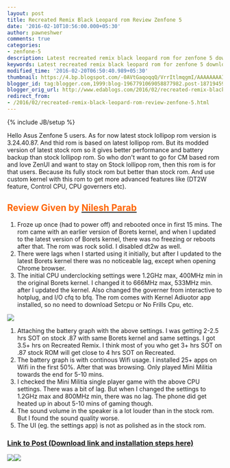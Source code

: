 ```yaml
---
layout: post
title: Recreated Remix Black Leopard rom Review Zenfone 5
date: '2016-02-10T10:56:00.000+05:30'
author: pawneshwer
comments: true
categories:
- zenfone-5
description: Latest recreated remix black leopard rom for zenfone 5 download,recreated remix black leopard rom for zenfone 5,zenfone 5 custom rom,review
keywords: Latest recreated remix black leopard rom for zenfone 5 download,recreated remix black leopard rom for zenfone 5,zenfone 5 custom rom,review
modified_time: '2016-02-20T06:50:40.989+05:30'
thumbnail: https://4.bp.blogspot.com/-0AVtGaqoqqQ/VrrItlmqgmI/AAAAAAAAIP0/JAELd4PRnPg/s72-c/11222201_10207927674376921_6080005036448931266_o%2Bcopy.jpg
blogger_id: tag:blogger.com,1999:blog-1967791069058877982.post-1871945909068843799
blogger_orig_url: http://www.edablogs.com/2016/02/recreated-remix-black-leopard-rom-review-zenfone-5.html
redirect_from:
- /2016/02/recreated-remix-black-leopard-rom-review-zenfone-5.html
---
```


{% include JB/setup %}

Hello Asus Zenfone 5 users. As for now latest stock lollipop rom version is <span id="mainzone_Download2_Repeater2_Repeater3_0_fileunit1_0_span_description_0">3.24.40.87</span>. And thid rom is based on latest lollipop rom. But its modded version of latest stock rom so it gives better performance and battery backup than stock lollipop rom. So who don't want to go for CM based rom and love ZenUI and want to stay on Stock lollipop rom, then this rom is for that users. Because its fully stock rom but better than stock rom. And use custom kernel with this rom to get more advanced features like (DT2W feature, Control CPU, CPU governers etc).

## <span style="color: #ff6600;">Review Given by [<span style="color: #ff6600;">Nilesh Parab</span>](https://www.facebook.com/nparab "Recreated Remix Black Leopard rom review")</span>

1.  Froze up once (had to power off) and rebooted once in first 15 mins. The rom came with an earlier version of Borets kernel, and when I updated to the latest version of Borets kernel, there was no freezing or reboots after that. The rom was rock solid. I disabled dt2w as well.
2.  There were lags when I started using it initially, but after I updated to the latest Borets kernel there was no noticea<span class="text_exposed_show">ble lag, except when opening Chrome browser.</span>
3.  The initial CPU underclocking settings were 1.2GHz max, 400MHz min in the original Borets kernel. I changed it to 666MHz max, 533MHz min. after I updated the kernel. Also changed the governer from interactive to hotplug, and I/O cfq to bfq. The rom comes with Kernel Adiuotor app installed, so no need to download Setcpu or No Frills Cpu, etc.

[![](https://2.bp.blogspot.com/-6fFtWB-5Aes/VrrIt-WdVjI/AAAAAAAAIP4/y4j3dNdK9AM/s1600/rr%2Bcopy.jpg)](https://2.bp.blogspot.com/-6fFtWB-5Aes/VrrIt-WdVjI/AAAAAAAAIP4/y4j3dNdK9AM/s1600/rr%2Bcopy.jpg)

1.  Attaching the battery graph with the above settings. I was getting 2-2.5 hrs SOT on stock .87 with same Borets kernel and same settings. I got 3.5+ hrs on Recreated Remix. I think most of you who get 3+ hrs SOT on .87 stock ROM will get close to 4 hrs SOT on Recreated.
2.  The battery graph is with continous Wifi usage. I installed 25+ apps on Wifi in the first 50%. After that was browsing. Only played Mini Militia towards the end for 5-10 mins.
3.  I checked the Mini Militia single player game with the above CPU settings. There was a bit of lag. But when I changed the settings to 1.2GHz max and 800MHz min, there was no lag. The phone did get heated up in about 5-10 mins of gaming though.
4.  The sound volume in the speaker is a lot louder than in the stock rom. But I found the sound quality worse.
5.  The UI (eg. the settings app) is not as polished as in the stock rom.

### [Link to Post (Download link and installation steps here)](http://forum.xda-developers.com/zenfone-5/orig-development/asus-5-0-2-recreated-remix-metamorfose-t3288097 "Recreated Remix Black Leopard rom")

[![](https://4.bp.blogspot.com/-0AVtGaqoqqQ/VrrItlmqgmI/AAAAAAAAIP0/JAELd4PRnPg/s320/11222201_10207927674376921_6080005036448931266_o%2Bcopy.jpg)](https://4.bp.blogspot.com/-0AVtGaqoqqQ/VrrItlmqgmI/AAAAAAAAIP0/JAELd4PRnPg/s1600/11222201_10207927674376921_6080005036448931266_o%2Bcopy.jpg)[![](https://3.bp.blogspot.com/-kkUIsHVHtl4/VrrIsBMYkWI/AAAAAAAAIPs/52SQaGbeGd8/s320/12640297_10207927674296919_1943772915812639916_o%2Bcopy.jpg)](https://3.bp.blogspot.com/-kkUIsHVHtl4/VrrIsBMYkWI/AAAAAAAAIPs/52SQaGbeGd8/s1600/12640297_10207927674296919_1943772915812639916_o%2Bcopy.jpg)